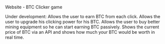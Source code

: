 Website - BTC Clicker game

Under development:
Allows the user to earn BTC from each click.
Allows the user to upgrade his clicking power for his BTC.
Allows the user to buy better mining equipment so he can start earning BTC passively.
Shows the current price of BTC via an API and shows how much your BTC would be worth in real time.
